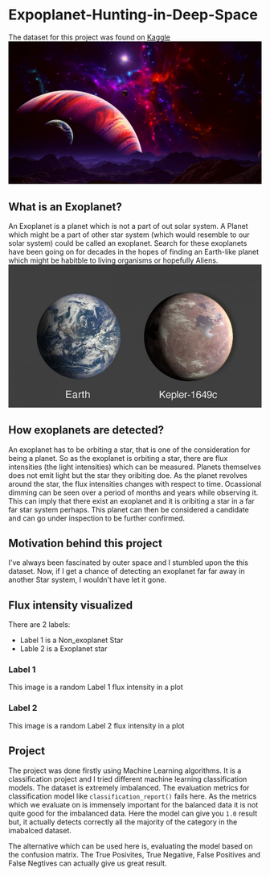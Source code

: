 # Expoplanet-Hunting-in-Deep-Space 
The dataset for this project was found on [Kaggle](https://www.kaggle.com/keplersmachines/kepler-labelled-time-series-data)
![Outer Space](https://github.com/VishalxRana/Expoplanet-Hunting-in-Deep-Space/blob/master/Images/outer%20space.png)

## What is an Exoplanet?
An Exoplanet is a planet which is not a part of out solar system. A Planet which might be a part of other star system (which would resemble to our solar system) could be called an exoplanet. Search for these exoplanets have been going on for decades in the hopes of finding an Earth-like planet which might be habitble to living organisms or hopefully Aliens.
![Kepler Exoplanet](https://github.com/VishalxRana/Expoplanet-Hunting-in-Deep-Space/blob/master/Images/exoplanet.jpg)

## How exoplanets are detected? 
An exoplanet has to be orbiting a star, that is one of the consideration for being a planet. So as the exoplanet is orbiting a star, there are flux intensities (the light intensities) which can be measured. Planets themselves does not emit light but the star they oribiting doe. As the planet revolves around the star, the flux intensities changes with respect to time. Ocassional dimming can be seen over a period of months and years while observing it. This can imply that there exist an exoplanet and it is oribiting a star in a far far star system perhaps. This planet can then be considered a candidate and can go under inspection to be further confirmed.  

## Motivation behind this project 
I've always been fascinated by outer space and I stumbled upon the this dataset. Now, if I get a chance of detecting an exoplanet far far away in another Star system, I wouldn't have let it gone. 

## Flux intensity visualized 
There are 2 labels:
- Label 1 is a Non_exoplanet Star
- Lable 2 is a Exoplanet star

### Label 1
This image is a random Label 1 flux intensity in a plot

### Label 2
This image is a random Label 2 flux intensity in a plot 

## Project 
The project was done firstly using Machine Learning algorithms. It is a classification project and I tried different machine learning classification models. The dataset is extremely imbalanced. The evaluation metrics for classification model like `classification_report()` fails here. As the metrics which we evaluate on is immensely important for the balanced data it is not quite good for the imbalanced data. Here the model can give you `1.0` result but, it actually detects correctly all the majority of the category in the imabalced dataset.

The alternative which can be used here is, evaluating the model based on the confusion matrix. The True Posivites, True Negative, False Positives and False Negtives can actually give us great result. 
